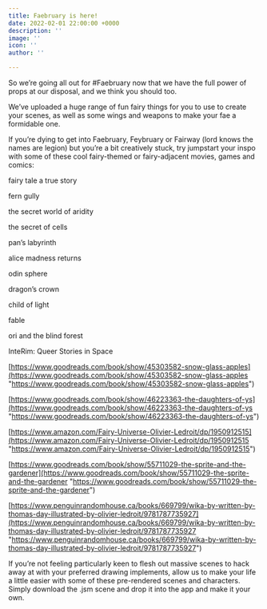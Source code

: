 ```yaml
---
title: Faebruary is here!
date: 2022-02-01 22:00:00 +0000
description: ''
image: ''
icon: ''
author: ''

---
```


So we’re going all out for #Faebruary now that we have the full power of props at our disposal, and we think you should too.

We’ve uploaded a huge range of fun fairy things for you to use to create your scenes, as well as some wings and weapons to make your fae a formidable one.

If you’re dying to get into Faebruary, Feybruary or Fairway (lord knows the names are legion) but you’re a bit creatively stuck, try jumpstart your inspo with some of these cool fairy-themed or fairy-adjacent movies, games and comics:

fairy tale a true story

fern gully

the secret world of aridity

the secret of cells

pan’s labyrinth

alice madness returns

odin sphere

dragon’s crown

child of light

fable

ori and the blind forest

InteRim: Queer Stories in Space

[https://www.goodreads.com/book/show/45303582-snow-glass-apples](https://www.goodreads.com/book/show/45303582-snow-glass-apples "https://www.goodreads.com/book/show/45303582-snow-glass-apples")

[https://www.goodreads.com/book/show/46223363-the-daughters-of-ys](https://www.goodreads.com/book/show/46223363-the-daughters-of-ys "https://www.goodreads.com/book/show/46223363-the-daughters-of-ys")

[https://www.amazon.com/Fairy-Universe-Olivier-Ledroit/dp/1950912515](https://www.amazon.com/Fairy-Universe-Olivier-Ledroit/dp/1950912515 "https://www.amazon.com/Fairy-Universe-Olivier-Ledroit/dp/1950912515")

[https://www.goodreads.com/book/show/55711029-the-sprite-and-the-gardener](https://www.goodreads.com/book/show/55711029-the-sprite-and-the-gardener "https://www.goodreads.com/book/show/55711029-the-sprite-and-the-gardener")

[https://www.penguinrandomhouse.ca/books/669799/wika-by-written-by-thomas-day-illustrated-by-olivier-ledroit/9781787735927](https://www.penguinrandomhouse.ca/books/669799/wika-by-written-by-thomas-day-illustrated-by-olivier-ledroit/9781787735927 "https://www.penguinrandomhouse.ca/books/669799/wika-by-written-by-thomas-day-illustrated-by-olivier-ledroit/9781787735927")

If you’re not feeling particularly keen to flesh out massive scenes to hack away at with your preferred drawing implements, allow us to make your life a little easier with some of these pre-rendered scenes and characters. Simply download the .jsm scene and drop it into the app and make it your own.